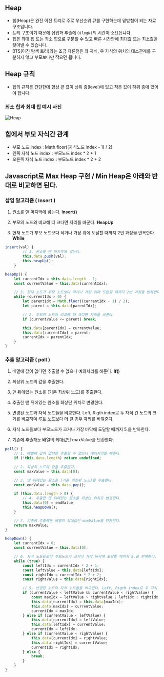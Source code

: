 ## Heap

- 힙(Heap)은 완전 이진 트리로 주로 우선순위 큐를 구현하는데 밑받침이 되는 자료구조입니다.
- 트리 구조이기 때문에 삽입과 추출에 `O(logN)`의 시간이 소요됩니다.
- 힙은 최대 힙 또는 최소 힙으로 구분할 수 있고 빠른 시간안에 최대값 또는 최소값을 찾아낼 수 있습니다.
- BTS(이진 탐색 트리)와는 조금 다른점은 좌 자식, 우 자식의 위치의 대소관계를 구분하지 않고 부모보다만 작으면 됩니다.

## Heap 규칙

- 힙의 규칙은 간단한데 항상 큰 값이 상위 층(level)에 있고 작은 값이 하위 층에 있어야 합니다.

### 최소 힙과 최대 힙 예시 사진

![Heap](https://user-images.githubusercontent.com/115976217/214765886-0f80c327-f2e2-495e-9546-fdc648d84762.png)

## 힙에서 부모 자식간 관계

- 부모 노드 index : Math.floor((자식노드 index - 1) / 2)
- 왼쪽 자식 노드 index : 부모노드 index \* 2 + 1
- 오른쪽 자식 노드 index : 부모노드 index \* 2 + 2

## Javascript로 Max Heap 구현 / Min Heap은 아래와 반대로 비교하면 된다.

### 삽입 알고리즘 ( Insert )

1. 원소를 맨 마지막에 넣는다. **Insert()**

2. 부모의 노드와 비교해 더 크다면 자리를 바꾼다. **HeapUp**

3. 현재 노드가 부모 노드보다 작거나 가장 위에 도달할 때까지 2번 과정을 반복한다. **While**

```javascript
insert(val) {
		// 1. 원소를 맨 마지막에 넣는다.
		this.data.push(val);
		this.heapUp();
	}

heapUp() {
	let currentIdx = this.data.length - 1;
	const currentValue = this.data[currentIdx];

	// 3. 현재 노드가 부모 노드보다 작거나 가장 위에 도달헐 때까지 2번 과정을 반복한다.
	while (currentIdx > 0) {
		let parentIdx = Math.floor((currentIdx - 1) / 2);
		let parent = this.data[parentIdx];

		// 2. 부모의 노드와 비교해 더 크다면 자리를 바꾼다.
		if (currentValue <= parent) break;

		this.data[parentIdx] = currentValue;
		this.data[currentIdx] = parent;
		currentIdx = parentIdx;
	}
}
```

### 추출 알고리즘 ( poll )

1. 배열에 값이 없다면 추출할 수 없으니 예외처리를 해준다. **If()**

2. 최상위 노드의 값을 추출한다.

3. 맨 뒤에있는 원소를 (기존 최상위 노드)를 추출한다.

4. 추출한 맨 뒤에있는 원소를 최상단 위치로 변경한다.

5. 변경된 노드와 자식 노드들을 비교한다. Left, Rigth index로 두 자식 간 노드의 크기를 비교하며 루트 노드보다 더 클 경우 자리를 바꿔준다.

6. 자식 노드들보다 부모노드가 크거나 가장 바닥에 도달할 때까지 5.을 반복한다.

7. 기존에 추출해둔 배열의 최대값인 maxValue를 반환한다.

```javascript
poll() {
	// 1. 배열에 값이 없다면 추출할 수 없으니 예외처리를 해준다.
	if (!this.data.length) return undefined;

	// 2. 최상위 노드의 값을 추출한다.
	const maxValue = this.data[0];

	// 3. 맨 뒤에있는 원소를 (기존 최상위 노드)를 추출한다.
	const endValue = this.data.pop();

	if (this.data.length > 0) {
		// 4. 추출한 맨 뒤에있는 원소를 최상단 위치로 변경한다.
		this.data[0] = endValue;
		this.heapDown();
	}

	// 7. 기존에 추출해둔 배열의 최대값인 maxValue를 반환한다.
	return maxValue;
}

heapDown() {
	let currentIdx = 0;
	const currentValue = this.data[0];

	// 6. 자식 노드들보다 부모노드가 크거나 가장 바닥에 도달할 때까지 5.을 반복한다.
	while (true) {
		const leftIdx = currentIdx * 2 + 1;
		const leftValue = this.data[leftIdx];
		const rightIdx = currentIdx * 2 + 2;
		const rightValue = this.data[rightIdx];

		// 5. 변경된 노드와 자식 노드들을 비교한다. Left, Rigth index로 두 자식 간 노드의 크기를 비교하며 루트 노드보다 더 클 경우 자리를 바꿔준다.
		if (currentValue < leftValue && currentValue < rightValue) {
			const maxIdx = leftValue > rightValue ? leftIdx : rightIdx;
			this.data[currentIdx] = this.data[maxIdx];
			this.data[maxIdx] = currentValue;
			currentIdx = maxIdx;
		} else if (currentValue < leftValue) {
			this.data[currentIdx] = leftValue;
			this.data[leftIdx] = currentValue;
			currentIdx = leftIdx;
		} else if (currentValue < rightValue) {
			this.data[currentIdx] = rightValue;
			this.data[rightIdx] = currentValue;
			currentIdx = rightIdx;
		} else {
			break;
		}
	}
}
```
